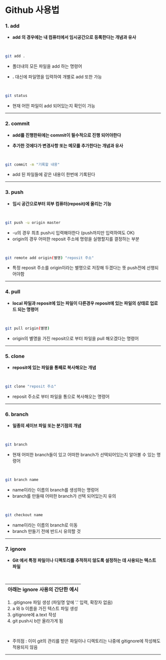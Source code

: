 # Github 사용법



### 1. add

- **add 의 경우에는 내 컴퓨터에서 임시공간으로 등록한다는 개념과 유사**

<br/>

```bash
git add .
```

- 폴더내의 모든 파일을 add 하는 명령어

- **.** 대신에 파일명을 입력하여 개별로 add 또한 가능

<br/>

```bash
git status
```

- 현재 어떤 파일이 add 되어있는지 확인이 가능

---



### 2. commit

- **add를 진행한뒤에는 commit이 필수적으로 진행 되어야한다**

- **추가한 것에다가 변경사항 또는 메모를 추가한다는 개념과 유사**

<br/>

```bash
git commit -m "기록할 내용"
```

- add 된 파일들에 같은 내용이 한번에 기록된다

---



### 3. push

- **임시 공간으로부터 외부 컴퓨터(reposit)에 올리는 기능**

<br/>

```bash
git push -u origin master
```

- -u의 경우 최초 push시 입력해야한다 (push까지만 입력하여도 OK)
- origin의 경우 어떠한 reposit 주소에 명령을 실행할지를 결정하는 부분

<br/>

```bash
git remote add origin(별명) "reposit 주소"
```

- 특정 reposit 주소를 origin이라는 별명으로 저장해 두겠다는 뜻 push전에 선행되어야함

---



### 4. pull

- **local 파일과 reposit에 있는 파일이 다른경우 reposit에 있는 파일의 상태로 업로드 되는 명령어**

<br/>

```bash
git pull origin(별명)
```

- origin의 별명을 가진 reposit으로 부터 파일을 pull 해오겠다는 명령어

---



### 5. clone

- **reposit에 있는 파일을 통째로 복사해오는 개념**

<br/>

```bash
git clone "reposit 주소"
```

- reposit 주소로 부터 파일을 통으로 복사해오는 명령어

---



### 6. branch

- **일종의 세이브 파일 또는 분기점의 개념**

<br/>

```bash
git branch
```

- 현재 어떠한 branch들이 있고 어떠한 branch가 선택되어있는지 알아볼 수 있는 명령어

<br/>

```bash
git branch name 
```

- name이라는 이름의 branch를 생성하는 명렁어
- branch를 만들때 어떠한 branch가 선택 되어있는지 유의

<br/>

```bash
git checkout name
```

- name이라는 이름의 branch로 이동
- branch 만들기 전에 반드시 유의할 것

---

### 7. ignore

- **Git 에서 특정 파일이나 디렉토리를 추적하지 않도록 설정하는 데 사용되는 텍스트 파일**

<br/>

| 아래는 ignore 사용의 간단한 예시 |
| -------------------------------- |



1. .gitignore 파일 생성 (파일명 앞에 '.' 입력, 확장자 없음)
2. a 와 b 이름을 가진 텍스트 파일 생성
3. gitignore에 a.text 작성
4. git push시 b만 올라가게 됨

<br/>

- 주의점 : 이미 git의 관리를 받은 파일이나 디렉토리는 나중에 gitignore에 작성해도 적용되지 않음

---



